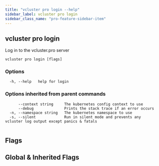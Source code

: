 ```yaml
---
title: "vcluster pro login --help"
sidebar_label: vcluster pro login
sidebar_class_name: "pro-feature-sidebar-item"
---
```


## vcluster pro login

Log in to the vcluster.pro server

```
vcluster pro login [flags]
```

### Options

```
  -h, --help   help for login
```

### Options inherited from parent commands

```
      --context string     The kubernetes config context to use
      --debug              Prints the stack trace if an error occurs
  -n, --namespace string   The kubernetes namespace to use
  -s, --silent             Run in silent mode and prevents any vcluster log output except panics & fatals
```

```

```


## Flags
## Global & Inherited Flags